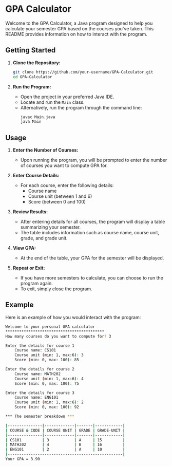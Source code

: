 # GPA Calculator

Welcome to the GPA Calculator, a Java program designed to help you calculate your semester GPA based on the courses you've taken. This README provides information on how to interact with the program.

## Getting Started

1. **Clone the Repository:**
   ```bash
   git clone https://github.com/your-username/GPA-Calculator.git
   cd GPA-Calculator
   ```

2. **Run the Program:**
   - Open the project in your preferred Java IDE.
   - Locate and run the `Main` class.
   - Alternatively, run the program through the command line:
     ```bash
     javac Main.java
     java Main
     ```

## Usage

1. **Enter the Number of Courses:**
   - Upon running the program, you will be prompted to enter the number of courses you want to compute GPA for.

2. **Enter Course Details:**
   - For each course, enter the following details:
     - Course name
     - Course unit (between 1 and 6)
     - Score (between 0 and 100)

3. **Review Results:**
   - After entering details for all courses, the program will display a table summarizing your semester.
   - The table includes information such as course name, course unit, grade, and grade unit.

4. **View GPA:**
   - At the end of the table, your GPA for the semester will be displayed.

5. **Repeat or Exit:**
   - If you have more semesters to calculate, you can choose to run the program again.
   - To exit, simply close the program.

## Example

Here is an example of how you would interact with the program:

```bash
Welcome to your personal GPA calculator
*******************************************
How many courses do you want to compute for? 3

Enter the details for course 1
    Course name: CS101
    Course unit (min: 1, max:6): 3
    Score (min: 0, max: 100): 85

Enter the details for course 2
    Course name: MATH202
    Course unit (min: 1, max:6): 4
    Score (min: 0, max: 100): 75

Enter the details for course 3
    Course name: ENG101
    Course unit (min: 1, max:6): 2
    Score (min: 0, max: 100): 92

*** The semester breakdown ***

|---------------|-------------|-------|------------|
| COURSE & CODE | COURSE UNIT | GRADE | GRADE-UNIT |
|---------------|-------------|-------|------------|
| CS101         | 3           | A     | 15         |
| MATH202       | 4           | B     | 16         |
| ENG101        | 2           | A     | 10         |
|--------------------------------------------------|
Your GPA = 3.90
```
